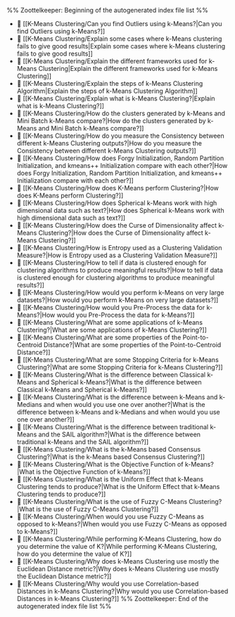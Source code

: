%% Zoottelkeeper: Beginning of the autogenerated index file list  %%
- 📄 [[K-Means Clustering/Can you find Outliers using k-Means?|Can you find Outliers using k-Means?]]
- 📄 [[K-Means Clustering/Explain some cases where k-Means clustering fails to give good results|Explain some cases where k-Means clustering fails to give good results]]
- 📄 [[K-Means Clustering/Explain the different frameworks used for k-Means Clustering|Explain the different frameworks used for k-Means Clustering]]
- 📄 [[K-Means Clustering/Explain the steps of k-Means Clustering Algorithm|Explain the steps of k-Means Clustering Algorithm]]
- 📄 [[K-Means Clustering/Explain what is k-Means Clustering?|Explain what is k-Means Clustering?]]
- 📄 [[K-Means Clustering/How do the clusters generated by k-Means and Mini Batch k-Means compare?|How do the clusters generated by k-Means and Mini Batch k-Means compare?]]
- 📄 [[K-Means Clustering/How do you measure the Consistency between different k-Means Clustering outputs?|How do you measure the Consistency between different k-Means Clustering outputs?]]
- 📄 [[K-Means Clustering/How does Forgy Initialization, Random Partition Initialization, and kmeans++ Initialization compare with each other?|How does Forgy Initialization, Random Partition Initialization, and kmeans++ Initialization compare with each other?]]
- 📄 [[K-Means Clustering/How does K-Means perform Clustering?|How does K-Means perform Clustering?]]
- 📄 [[K-Means Clustering/How does Spherical k-Means work with high dimensional data such as text?|How does Spherical k-Means work with high dimensional data such as text?]]
- 📄 [[K-Means Clustering/How does the Curse of Dimensionality affect k-Means Clustering?|How does the Curse of Dimensionality affect k-Means Clustering?]]
- 📄 [[K-Means Clustering/How is Entropy used as a Clustering Validation Measure?|How is Entropy used as a Clustering Validation Measure?]]
- 📄 [[K-Means Clustering/How to tell if data is clustered enough for clustering algorithms to produce meaningful results?|How to tell if data is clustered enough for clustering algorithms to produce meaningful results?]]
- 📄 [[K-Means Clustering/How would you perform k-Means on very large datasets?|How would you perform k-Means on very large datasets?]]
- 📄 [[K-Means Clustering/How would you Pre-Process the data for k-Means?|How would you Pre-Process the data for k-Means?]]
- 📄 [[K-Means Clustering/What are some applications of k-Means Clustering?|What are some applications of k-Means Clustering?]]
- 📄 [[K-Means Clustering/What are some properties of the Point-to-Centroid Distance?|What are some properties of the Point-to-Centroid Distance?]]
- 📄 [[K-Means Clustering/What are some Stopping Criteria for k-Means Clustering?|What are some Stopping Criteria for k-Means Clustering?]]
- 📄 [[K-Means Clustering/What is the difference between Classical k-Means and Spherical k-Means?|What is the difference between Classical k-Means and Spherical k-Means?]]
- 📄 [[K-Means Clustering/What is the difference between k-Means and k-Medians and when would you use one over another?|What is the difference between k-Means and k-Medians and when would you use one over another?]]
- 📄 [[K-Means Clustering/What is the difference between traditional k-Means and the SAIL algorithm?|What is the difference between traditional k-Means and the SAIL algorithm?]]
- 📄 [[K-Means Clustering/What is the k-Means based Consensus Clustering?|What is the k-Means based Consensus Clustering?]]
- 📄 [[K-Means Clustering/What is the Objective Function of k-Means?|What is the Objective Function of k-Means?]]
- 📄 [[K-Means Clustering/What is the Uniform Effect that k-Means Clustering tends to produce?|What is the Uniform Effect that k-Means Clustering tends to produce?]]
- 📄 [[K-Means Clustering/What is the use of Fuzzy C-Means Clustering?|What is the use of Fuzzy C-Means Clustering?]]
- 📄 [[K-Means Clustering/When would you use Fuzzy C-Means as opposed to k-Means?|When would you use Fuzzy C-Means as opposed to k-Means?]]
- 📄 [[K-Means Clustering/While performing K-Means Clustering, how do you determine the value of K?|While performing K-Means Clustering, how do you determine the value of K?]]
- 📄 [[K-Means Clustering/Why does k-Means Clustering use mostly the Euclidean Distance metric?|Why does k-Means Clustering use mostly the Euclidean Distance metric?]]
- 📄 [[K-Means Clustering/Why would you use Correlation-based Distances in k-Means Clustering?|Why would you use Correlation-based Distances in k-Means Clustering?]]
%% Zoottelkeeper: End of the autogenerated index file list  %%
